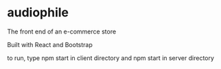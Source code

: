 # audiophile
The front end of an e-commerce store

Built with React and Bootstrap

to run, type npm start in client directory and npm start in server directory
